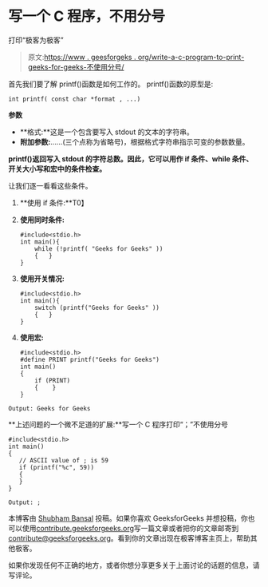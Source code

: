 # 写一个 C 程序，不用分号

打印“极客为极客”

> 原文:[https://www . geesforgeks . org/write-a-c-program-to-print-geeks-for-geeks-不使用分号/](https://www.geeksforgeeks.org/write-a-c-program-to-print-geeks-for-geeks-without-using-a-semicolon/)

首先我们要了解 printf()函数是如何工作的。
printf()函数的原型是:

```
int printf( const char *format , ...)

```

**参数**

*   **格式:**这是一个包含要写入 stdout 的文本的字符串。
*   **附加参数:**……(三个点称为省略号)，根据格式字符串指示可变的参数数量。

**printf()返回写入 stdout 的字符总数。因此，它可以用作 if 条件、while 条件、开关大小写和宏中的条件检查。**

让我们逐一看看这些条件。

1.  **使用 if 条件:**T0】
2.  **使用同时条件:**

    ```
    #include<stdio.h>
    int main(){
        while (!printf( "Geeks for Geeks" ))
        {   }
    }
    ```

3.  **使用开关情况:**

    ```
    #include<stdio.h>
    int main(){
        switch (printf("Geeks for Geeks" ))
        {   }
    }
    ```

4.  **使用宏:**

    ```
    #include<stdio.h>
    #define PRINT printf("Geeks for Geeks")
    int main()
    {
        if (PRINT)
        {    }
    }
    ```

```
Output: Geeks for Geeks

```

**上述问题的一个微不足道的扩展:**写一个 C 程序打印“；”不使用分号

```
#include<stdio.h>
int main()
{   
   // ASCII value of ; is 59
   if (printf("%c", 59))
   {
   }
}
```

```
Output: ;

```

本博客由 [Shubham Bansal](https://www.facebook.com/banalshubham) 投稿。如果你喜欢 GeeksforGeeks 并想投稿，你也可以使用[contribute.geeksforgeeks.org](http://www.contribute.geeksforgeeks.org)写一篇文章或者把你的文章邮寄到 contribute@geeksforgeeks.org。看到你的文章出现在极客博客主页上，帮助其他极客。

如果你发现任何不正确的地方，或者你想分享更多关于上面讨论的话题的信息，请写评论。